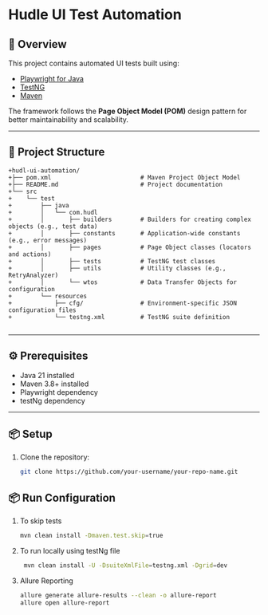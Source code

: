 # Hudle UI Test Automation

## 📌 Overview
This project contains automated UI tests built using:
- [Playwright for Java](https://playwright.dev/java/docs/intro)
- [TestNG](https://testng.org/)
- [Maven](https://maven.apache.org/)

The framework follows the **Page Object Model (POM)** design pattern for better maintainability and scalability.

---

## 📂 Project Structure
```
+hudl-ui-automation/
+├── pom.xml                         # Maven Project Object Model
+├── README.md                       # Project documentation
+└── src
+    └── test
+        ├── java
+        │   └── com.hudl
+        │       ├── builders        # Builders for creating complex objects (e.g., test data)
+        │       ├── constants       # Application-wide constants (e.g., error messages)
+        │       ├── pages           # Page Object classes (locators and actions)
+        │       ├── tests           # TestNG test classes
+        │       ├── utils           # Utility classes (e.g., RetryAnalyzer)
+        │       └── wtos            # Data Transfer Objects for configuration
+        └── resources
+            ├── cfg/                # Environment-specific JSON configuration files
+            └── testng.xml          # TestNG suite definition
 
```

---

## ⚙️ Prerequisites
- Java 21 installed
- Maven 3.8+ installed
- Playwright dependency
- testNg dependency

---

## 📦 Setup
1. Clone the repository:
   ```bash
   git clone https://github.com/your-username/your-repo-name.git

## 📦 Run Configuration
1. To skip tests
    ```bash
    mvn clean install -Dmaven.test.skip=true  
    ``` 
2. To run locally using testNg file
   ```bash
    mvn clean install -U -DsuiteXmlFile=testng.xml -Dgrid=dev
   ``` 
   
3. Allure Reporting
    ```bash
    allure generate allure-results --clean -o allure-report
    allure open allure-report
    ```




